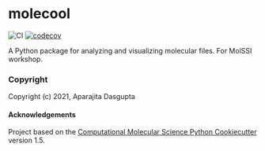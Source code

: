 molecool
==============================
[//]: # (Badges)
![CI](https://github.com/aparajita-dasgupta-pillai/molssi_best_practices_workshop/workflows/CI/badge.svg)
[![codecov](https://codecov.io/gh/REPLACE_WITH_OWNER_ACCOUNT/molecool/branch/master/graph/badge.svg)](https://codecov.io/gh/REPLACE_WITH_OWNER_ACCOUNT/molecool/branch/master)


A Python package for analyzing and visualizing molecular files. For MolSSI workshop.

### Copyright

Copyright (c) 2021, Aparajita Dasgupta


#### Acknowledgements
 
Project based on the 
[Computational Molecular Science Python Cookiecutter](https://github.com/molssi/cookiecutter-cms) version 1.5.
